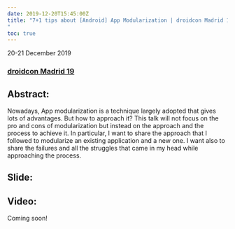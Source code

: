 ```yaml
---
date: 2019-12-20T15:45:00Z
title: "7+1 tips about [Android] App Modularization | droidcon Madrid 19
"
toc: true
---
```


20-21 December 2019

### [droidcon Madrid 19](https://www.madrid.droidcon.com/schedule)

## Abstract:
Nowadays, App modularization is a technique largely adopted that gives lots of advantages. But how to approach it?
This talk will not focus on the pro and cons of modularization but instead on the approach and the process to achieve it. In particular, I want to share the approach that I followed to modularize an existing application and a new one. I want also to share the failures and all the struggles that came in my head while approaching the process.

## Slide:

<script async class="speakerdeck-embed" data-id="e25b28578ae443b9abe9c8a6f533741a" data-ratio="1.77777777777778" src="//speakerdeck.com/assets/embed.js"></script>

## Video:

Coming soon!